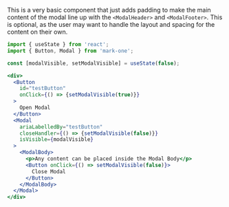 This is a very basic component that just adds padding to make the main content of the modal line up with the `<ModalHeader>` and `<ModalFooter>`. This is optional, as the user may want to handle the layout and spacing for the content on their own.

```jsx
import { useState } from 'react';
import { Button, Modal } from 'mark-one';

const [modalVisible, setModalVisible] = useState(false);

<div>
  <Button
    id="testButton"
    onClick={() => {setModalVisible(true)}}
  >
    Open Modal
  </Button>
  <Modal
    ariaLabelledBy="testButton"
    closeHandler={() => {setModalVisible(false)}}
    isVisible={modalVisible}
  >
    <ModalBody>
      <p>Any content can be placed inside the Modal Body</p>
      <Button onClick={() => setModalVisible(false)}>
        Close Modal
      </Button>
    </ModalBody>
  </Modal>
</div>
```

